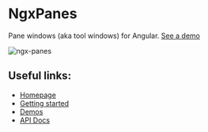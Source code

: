 # NgxPanes
Pane windows (aka tool windows) for Angular. [See a demo][github-demo]

![ngx-panes][demoGif]

## Useful links:

- [Homepage][homepage]
- [Getting started][getting-started]
- [Demos][demos]
- [API Docs][apiDocs]

[homepage]: https://alirezamirian.github.io/ngx-panes/latest
[github-demo]: https://alirezamirian.github.io/ngx-panes/latest/#/demos/github/angular/material2
[getting-started]: https://alirezamirian.github.io/ngx-panes/latest/#/guides/getting-started
[demos]: https://alirezamirian.github.io/ngx-panes/latest/#/demos
[demoGif]: https://user-images.githubusercontent.com/3150694/39648819-d0caedda-4ff8-11e8-99bf-be53862806ba.gif
[apiDocs]: https://alirezamirian.github.io/ngx-panes/latest/#/api
